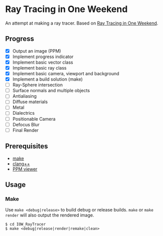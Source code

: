 # Ray Tracing in One Weekend

An attempt at making a ray tracer. Based on [Ray Tracing in One Weekend](https://raytracing.github.io/books/RayTracingInOneWeekend.html).

## Progress

- [x] Output an image (PPM)
- [x] Implement progress indicator
- [x] Implement basic vector class
- [x] Implement basic ray class
- [x] Implement basic camera, viewport and background
- [x] Implement a build solution (make)
- [ ] Ray-Sphere intersection
- [ ] Surface normals and multiple objects
- [ ] Antialiasing
- [ ] Diffuse materials
- [ ] Metal
- [ ] Dialectrics
- [ ] Positionable Camera
- [ ] Defocus Blur
- [ ] Final Render

## Prerequisites

- [make](https://www.gnu.org/software/make/)
- [clang++](https://releases.llvm.org/)
- [PPM viewer](https://fileinfo.com/extension/ppm#portable_pixmap_image_file_open)

## Usage

### Make

Use `make <debug|release>` to build debug or release builds. `make` or `make render` will also output the rendered image.

```shell
$ cd IOW_RayTracer
$ make <debug|release|render|remake|clean>
```
